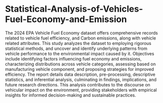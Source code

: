# Statistical-Analysis-of-Vehicles-Fuel-Economy-and-Emission

The 2024 EPA Vehicle Fuel Economy dataset offers comprehensive records related to vehicle fuel efficiency, and Carbon emissions, along with vehicle related attributes. This study analyzes the dataset to employing rigorous statistical methods, and uncover and identify underlying patterns from vehicle performance to the environmental impact caused by it. Objectives include identifying factors influencing fuel economy and emissions, characterizing distributions across vehicle categories, assessing based on manufacturing vehicle component, and proposing strategies for improved efficiency. The report details data description, pre-processing, descriptive statistics, and inferential analysis, culminating in findings, implications, and future research directions. This analysis contributes to the discourse on vehicular impact on the environment, providing stakeholders with empirical insights for informed decision-making and sustainable practices.
